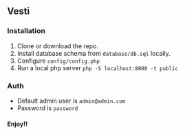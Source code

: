 ## Vesti


### Installation
1. Clone or download the repo.
2. Install database schema from ```database/db.sql``` locally.
3. Configure ```config/config.php```
4. Run a local php server ```php -S localhost:8000 -t public```
   

### Auth
- Default admin user is ```admin@admin.com``` 
- Password is ```password```

#### Enjoy!!
